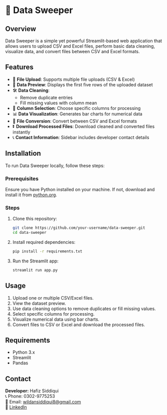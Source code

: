 # 📀 Data Sweeper

## Overview
Data Sweeper is a simple yet powerful Streamlit-based web application that allows users to upload CSV and Excel files, perform basic data cleaning, visualize data, and convert files between CSV and Excel formats.

## Features
- 📂 **File Upload**: Supports multiple file uploads (CSV & Excel)
- 🔎 **Data Preview**: Displays the first five rows of the uploaded dataset
- 🛠 **Data Cleaning**:
  - Remove duplicate entries
  - Fill missing values with column mean
- 🎯 **Column Selection**: Choose specific columns for processing
- 📊 **Data Visualization**: Generates bar charts for numerical data
- 🔁 **File Conversion**: Convert between CSV and Excel formats
- ⏬ **Download Processed Files**: Download cleaned and converted files instantly
- 📞 **Contact Information**: Sidebar includes developer contact details

## Installation
To run Data Sweeper locally, follow these steps:

### Prerequisites
Ensure you have Python installed on your machine. If not, download and install it from [python.org](https://www.python.org/).

### Steps
1. Clone this repository:
   ```sh
   git clone https://github.com/your-username/data-sweeper.git
   cd data-sweeper
   ```
2. Install required dependencies:
   ```sh
   pip install -r requirements.txt
   ```
3. Run the Streamlit app:
   ```sh
   streamlit run app.py
   ```

## Usage
1. Upload one or multiple CSV/Excel files.
2. View the dataset preview.
3. Use data cleaning options to remove duplicates or fill missing values.
4. Select specific columns for processing.
5. Visualize numerical data using bar charts.
6. Convert files to CSV or Excel and download the processed files.

## Requirements
- Python 3.x
- Streamlit
- Pandas

## Contact
**Developer:** Hafiz Siddiqui  
📞 Phone: 0302-9775253  
📧 Email: wildansiddiqui8@gmail.com  
🔗 [LinkedIn](https://www.linkedin.com/in/hafiz-siddiqui-018587295/)  

